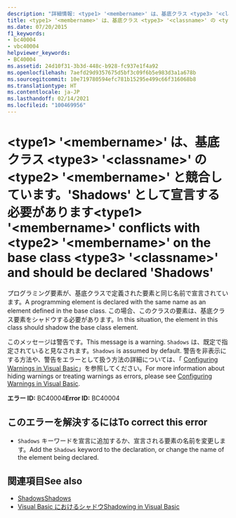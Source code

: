 ```yaml
---
description: "詳細情報: <type1> '<membername>' は、基底クラス <type3> '<classname>' の <type2> '<membername>' と競合しています。'Shadows' として宣言する必要があります"
title: <type1> '<membername>' は、基底クラス <type3> '<classname>' の <type2> '<membername>' と競合しています。'Shadows' として宣言する必要があります
ms.date: 07/20/2015
f1_keywords:
- bc40004
- vbc40004
helpviewer_keywords:
- BC40004
ms.assetid: 24d10f31-3b3d-448c-b928-fc937e1f4a92
ms.openlocfilehash: 7aefd29d9357675d5bf3c09f6b5e983d3a1a678b
ms.sourcegitcommit: 10e719780594efc781b15295e499c66f316068b8
ms.translationtype: HT
ms.contentlocale: ja-JP
ms.lasthandoff: 02/14/2021
ms.locfileid: "100469956"
---
```

# <a name="type1-membername-conflicts-with-type2-membername-on-the-base-class-type3-classname-and-should-be-declared-shadows"></a><span data-ttu-id="121fb-103">\<type1> '\<membername>' は、基底クラス \<type3> '\<classname>' の \<type2> '\<membername>' と競合しています。'Shadows' として宣言する必要があります</span><span class="sxs-lookup"><span data-stu-id="121fb-103">\<type1> '\<membername>' conflicts with \<type2> '\<membername>' on the base class \<type3> '\<classname>' and should be declared 'Shadows'</span></span>

<span data-ttu-id="121fb-104">プログラミング要素が、基底クラスで定義された要素と同じ名前で宣言されています。</span><span class="sxs-lookup"><span data-stu-id="121fb-104">A programming element is declared with the same name as an element defined in the base class.</span></span> <span data-ttu-id="121fb-105">この場合、このクラスの要素は、基底クラス要素をシャドウする必要があります。</span><span class="sxs-lookup"><span data-stu-id="121fb-105">In this situation, the element in this class should shadow the base class element.</span></span>  
  
 <span data-ttu-id="121fb-106">このメッセージは警告です。</span><span class="sxs-lookup"><span data-stu-id="121fb-106">This message is a warning.</span></span> <span data-ttu-id="121fb-107">`Shadows` は、既定で指定されていると見なされます。</span><span class="sxs-lookup"><span data-stu-id="121fb-107">`Shadows` is assumed by default.</span></span> <span data-ttu-id="121fb-108">警告を非表示にする方法や、警告をエラーとして扱う方法の詳細については、「 [Configuring Warnings in Visual Basic](/visualstudio/ide/configuring-warnings-in-visual-basic)」を参照してください。</span><span class="sxs-lookup"><span data-stu-id="121fb-108">For more information about hiding warnings or treating warnings as errors, please see [Configuring Warnings in Visual Basic](/visualstudio/ide/configuring-warnings-in-visual-basic).</span></span>  
  
 <span data-ttu-id="121fb-109">**エラー ID:** BC40004</span><span class="sxs-lookup"><span data-stu-id="121fb-109">**Error ID:** BC40004</span></span>  
  
## <a name="to-correct-this-error"></a><span data-ttu-id="121fb-110">このエラーを解決するには</span><span class="sxs-lookup"><span data-stu-id="121fb-110">To correct this error</span></span>  
  
- <span data-ttu-id="121fb-111">`Shadows` キーワードを宣言に追加するか、宣言される要素の名前を変更します。</span><span class="sxs-lookup"><span data-stu-id="121fb-111">Add the `Shadows` keyword to the declaration, or change the name of the element being declared.</span></span>  
  
## <a name="see-also"></a><span data-ttu-id="121fb-112">関連項目</span><span class="sxs-lookup"><span data-stu-id="121fb-112">See also</span></span>

- [<span data-ttu-id="121fb-113">Shadows</span><span class="sxs-lookup"><span data-stu-id="121fb-113">Shadows</span></span>](../language-reference/modifiers/shadows.md)
- [<span data-ttu-id="121fb-114">Visual Basic におけるシャドウ</span><span class="sxs-lookup"><span data-stu-id="121fb-114">Shadowing in Visual Basic</span></span>](../programming-guide/language-features/declared-elements/shadowing.md)
